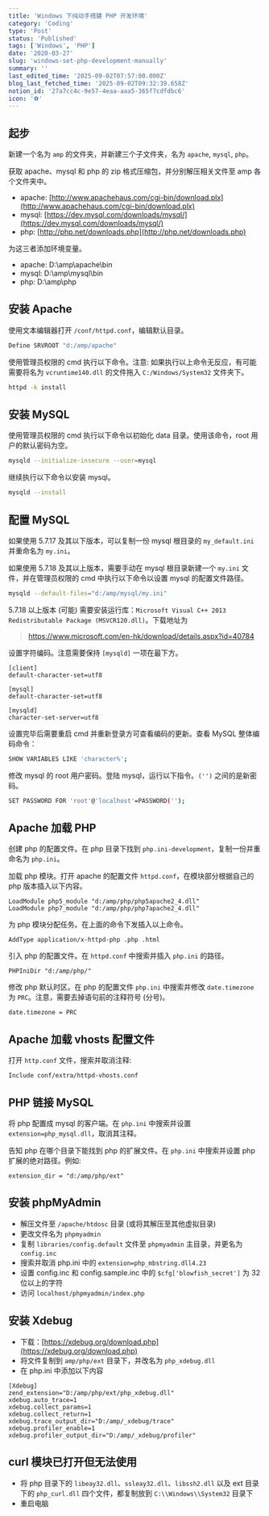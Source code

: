 ```yaml
---
title: 'Windows 下纯动手搭建 PHP 开发环境'
category: 'Coding'
type: 'Post'
status: 'Published'
tags: ['Windows', 'PHP']
date: '2020-03-27'
slug: 'windows-set-php-development-manually'
summary: ''
last_edited_time: '2025-09-02T07:57:00.000Z'
blog_last_fetched_time: '2025-09-02T09:32:39.658Z'
notion_id: '27a7cc4c-9e57-4eaa-aaa5-365f7cdfdbc6'
icon: '⚽'
---
```


## 起步

新建一个名为 `amp` 的文件夹，并新建三个子文件夹，名为 `apache`, `mysql`, `php`。

获取 apache、mysql 和 php 的 zip 格式压缩包，并分别解压相关文件至 amp 各个文件夹中。

- apache: [http://www.apachehaus.com/cgi-bin/download.plx](http://www.apachehaus.com/cgi-bin/download.plx)
- mysql: [https://dev.mysql.com/downloads/mysql/](https://dev.mysql.com/downloads/mysql/)
- php: [http://php.net/downloads.php](http://php.net/downloads.php)

为这三者添加环境变量。

- apache: D:\amp\apache\bin
- mysql: D:\amp\mysql\bin
- php: D:\amp\php

## 安装 Apache

使用文本编辑器打开 `/conf/httpd.conf`，编辑默认目录。

```bash
Define SRVROOT "d:/amp/apache"
```

使用管理员权限的 cmd 执行以下命令。注意: 如果执行以上命令无反应，有可能需要将名为 `vcruntime140.dll` 的文件拖入 `C:/Windows/System32` 文件夹下。

```bash
httpd -k install
```

## 安装 MySQL

使用管理员权限的 cmd 执行以下命令以初始化 data 目录。使用该命令，root 用户的默认密码为空。

```bash
mysqld --initialize-insecure --user=mysql
```

继续执行以下命令以安装 mysql。

```bash
mysqld --install
```

## 配置 MySQL

如果使用 5.7.17 及其以下版本，可以复制一份 mysql 根目录的 `my_default.ini` 并重命名为 `my.ini`。

如果使用 5.7.18 及其以上版本，需要手动在 mysql 根目录新建一个 `my.ini` 文件，并在管理员权限的 cmd 中执行以下命令以设置 mysql 的配置文件路径。

```bash
mysqld --default-files="d:/amp/mysql/my.ini"
```

5.7.18 以上版本 (可能) 需要安装运行库：`Microsoft Visual C++ 2013 Redistributable Package (MSVCR120.dll)`。下载地址为

> https://www.microsoft.com/en-hk/download/details.aspx?id=40784

设置字符编码。注意需要保持 `[mysqld]` 一项在最下方。

```plain text
[client]
default-character-set=utf8

[mysql]
default-character-set=utf8

[mysqld]
character-set-server=utf8
```

设置完毕后需要重启 cmd 并重新登录方可查看编码的更新。查看 MySQL 整体编码命令：

```bash
SHOW VARIABLES LIKE 'character%';
```

修改 mysql 的 root 用户密码。登陆 mysql，运行以下指令。`('')` 之间的是新密码。

```bash
SET PASSWORD FOR 'root'@'localhost'=PASSWORD('');
```

## Apache 加载 PHP

创建 php 的配置文件。在 php 目录下找到 `php.ini-development`，复制一份并重命名为 `php.ini`。

加载 php 模块。打开 apache 的配置文件 `httpd.conf`，在模块部分根据自己的 php 版本插入以下内容。

```plain text
LoadModule php5_module "d:/amp/php/php5apache2_4.dll"
LoadModule php7_module "d:/amp/php/php7apache2_4.dll"
```

为 php 模块分配任务。在上面的命令下发插入以上命令。

```plain text
AddType application/x-httpd-php .php .html
```

引入 php 的配置文件。在 `httpd.conf` 中搜索并插入 `php.ini` 的路径。

```plain text
PHPIniDir "d:/amp/php/"
```

修改 php 默认时区。在 php 的配置文件 `php.ini` 中搜索并修改 `date.timezone` 为 `PRC`。注意，需要去掉语句前的注释符号 (分号)。

```plain text
date.timezone = PRC
```

## Apache 加载 vhosts 配置文件

打开 `http.conf` 文件，搜索并取消注释:

```plain text
Include conf/extra/httpd-vhosts.conf
```

## PHP 链接 MySQL

将 php 配置成 mysql 的客户端。在 `php.ini` 中搜索并设置 `extension=php_mysql.dll`，取消其注释。

告知 php 在哪个目录下能找到 php 的扩展文件。在 `php.ini` 中搜索并设置 php 扩展的绝对路径。例如:

```plain text
extension_dir = "d:/amp/php/ext"
```

## 安装 phpMyAdmin

- 解压文件至 `/apache/htdosc` 目录 (或将其解压至其他虚拟目录)
- 更改文件名为 `phpmyadmin`
- 复制 `libraries/config.default` 文件至 `phpmyadmin` 主目录，并更名为 `config.inc`
- 搜索并取消 php.ini 中的 `extension=php_mbstring.dll4.23`
- 设置 config.inc 和 config.sample.inc 中的 `$cfg['blowfish_secret']` 为 32 位以上的字符
- 访问 `localhost/phpmyadmin/index.php`

## 安装 Xdebug

- 下载：[https://xdebug.org/download.php](https://xdebug.org/download.php)
- 将文件复制到 `amp/php/ext` 目录下，并改名为 `php_xdebug.dll`
- 在 php.ini 中添加以下内容

```plain text
[Xdebug]
zend_extension="D:/amp/php/ext/php_xdebug.dll"
xdebug.auto_trace=1
xdebug.collect_params=1
xdebug.collect_return=1
xdebug.trace_output_dir="D:/amp/_xdebug/trace"
xdebug.profiler_enable=1
xdebug.profiler_output_dir="D:/amp/_xdebug/profiler"
```

## curl 模块已打开但无法使用

- 将 php 目录下的 `libeay32.dll`、`ssleay32.dll`、`libssh2.dll` 以及 ext 目录下的 `php_curl.dll` 四个文件，都复制放到 `C:\\Windows\\System32` 目录下
- 重启电脑

